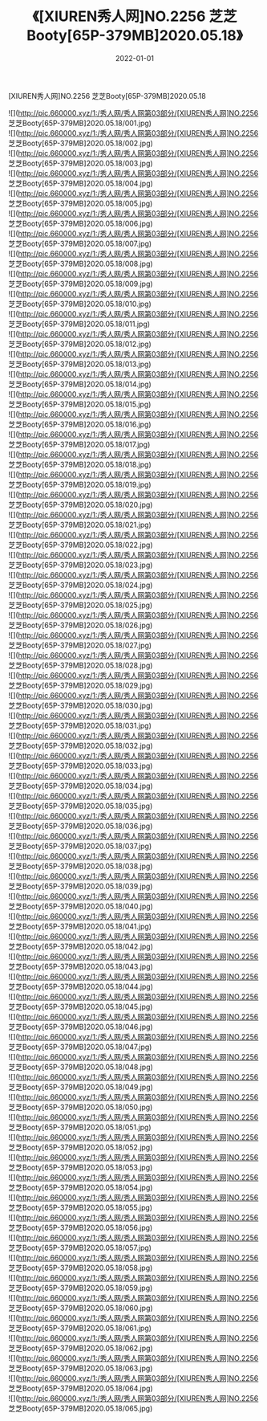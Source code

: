 ﻿---
layout: post
title:  《[XIUREN秀人网]NO.2256 芝芝Booty[65P-379MB]2020.05.18》
date:   2022-01-01
img: http://pic.660000.xyz/1:/秀人网/秀人网第03部分/[XIUREN秀人网]NO.2256 芝芝Booty[65P-379MB]2020.05.18/000.jpg
categories: [美女, 清纯, 唯美]
---

[XIUREN秀人网]NO.2256 芝芝Booty[65P-379MB]2020.05.18

 ![](http://pic.660000.xyz/1:/秀人网/秀人网第03部分/[XIUREN秀人网]NO.2256 芝芝Booty[65P-379MB]2020.05.18/001.jpg) <br>![](http://pic.660000.xyz/1:/秀人网/秀人网第03部分/[XIUREN秀人网]NO.2256 芝芝Booty[65P-379MB]2020.05.18/002.jpg) <br>![](http://pic.660000.xyz/1:/秀人网/秀人网第03部分/[XIUREN秀人网]NO.2256 芝芝Booty[65P-379MB]2020.05.18/003.jpg) <br>![](http://pic.660000.xyz/1:/秀人网/秀人网第03部分/[XIUREN秀人网]NO.2256 芝芝Booty[65P-379MB]2020.05.18/004.jpg) <br>![](http://pic.660000.xyz/1:/秀人网/秀人网第03部分/[XIUREN秀人网]NO.2256 芝芝Booty[65P-379MB]2020.05.18/005.jpg) <br>![](http://pic.660000.xyz/1:/秀人网/秀人网第03部分/[XIUREN秀人网]NO.2256 芝芝Booty[65P-379MB]2020.05.18/006.jpg) <br>![](http://pic.660000.xyz/1:/秀人网/秀人网第03部分/[XIUREN秀人网]NO.2256 芝芝Booty[65P-379MB]2020.05.18/007.jpg) <br>![](http://pic.660000.xyz/1:/秀人网/秀人网第03部分/[XIUREN秀人网]NO.2256 芝芝Booty[65P-379MB]2020.05.18/008.jpg) <br>![](http://pic.660000.xyz/1:/秀人网/秀人网第03部分/[XIUREN秀人网]NO.2256 芝芝Booty[65P-379MB]2020.05.18/009.jpg) <br>![](http://pic.660000.xyz/1:/秀人网/秀人网第03部分/[XIUREN秀人网]NO.2256 芝芝Booty[65P-379MB]2020.05.18/010.jpg) <br>![](http://pic.660000.xyz/1:/秀人网/秀人网第03部分/[XIUREN秀人网]NO.2256 芝芝Booty[65P-379MB]2020.05.18/011.jpg) <br>![](http://pic.660000.xyz/1:/秀人网/秀人网第03部分/[XIUREN秀人网]NO.2256 芝芝Booty[65P-379MB]2020.05.18/012.jpg) <br>![](http://pic.660000.xyz/1:/秀人网/秀人网第03部分/[XIUREN秀人网]NO.2256 芝芝Booty[65P-379MB]2020.05.18/013.jpg) <br>![](http://pic.660000.xyz/1:/秀人网/秀人网第03部分/[XIUREN秀人网]NO.2256 芝芝Booty[65P-379MB]2020.05.18/014.jpg) <br>![](http://pic.660000.xyz/1:/秀人网/秀人网第03部分/[XIUREN秀人网]NO.2256 芝芝Booty[65P-379MB]2020.05.18/015.jpg) <br>![](http://pic.660000.xyz/1:/秀人网/秀人网第03部分/[XIUREN秀人网]NO.2256 芝芝Booty[65P-379MB]2020.05.18/016.jpg) <br>![](http://pic.660000.xyz/1:/秀人网/秀人网第03部分/[XIUREN秀人网]NO.2256 芝芝Booty[65P-379MB]2020.05.18/017.jpg) <br>![](http://pic.660000.xyz/1:/秀人网/秀人网第03部分/[XIUREN秀人网]NO.2256 芝芝Booty[65P-379MB]2020.05.18/018.jpg) <br>![](http://pic.660000.xyz/1:/秀人网/秀人网第03部分/[XIUREN秀人网]NO.2256 芝芝Booty[65P-379MB]2020.05.18/019.jpg) <br>![](http://pic.660000.xyz/1:/秀人网/秀人网第03部分/[XIUREN秀人网]NO.2256 芝芝Booty[65P-379MB]2020.05.18/020.jpg) <br>![](http://pic.660000.xyz/1:/秀人网/秀人网第03部分/[XIUREN秀人网]NO.2256 芝芝Booty[65P-379MB]2020.05.18/021.jpg) <br>![](http://pic.660000.xyz/1:/秀人网/秀人网第03部分/[XIUREN秀人网]NO.2256 芝芝Booty[65P-379MB]2020.05.18/022.jpg) <br>![](http://pic.660000.xyz/1:/秀人网/秀人网第03部分/[XIUREN秀人网]NO.2256 芝芝Booty[65P-379MB]2020.05.18/023.jpg) <br>![](http://pic.660000.xyz/1:/秀人网/秀人网第03部分/[XIUREN秀人网]NO.2256 芝芝Booty[65P-379MB]2020.05.18/024.jpg) <br>![](http://pic.660000.xyz/1:/秀人网/秀人网第03部分/[XIUREN秀人网]NO.2256 芝芝Booty[65P-379MB]2020.05.18/025.jpg) <br>![](http://pic.660000.xyz/1:/秀人网/秀人网第03部分/[XIUREN秀人网]NO.2256 芝芝Booty[65P-379MB]2020.05.18/026.jpg) <br>![](http://pic.660000.xyz/1:/秀人网/秀人网第03部分/[XIUREN秀人网]NO.2256 芝芝Booty[65P-379MB]2020.05.18/027.jpg) <br>![](http://pic.660000.xyz/1:/秀人网/秀人网第03部分/[XIUREN秀人网]NO.2256 芝芝Booty[65P-379MB]2020.05.18/028.jpg) <br>![](http://pic.660000.xyz/1:/秀人网/秀人网第03部分/[XIUREN秀人网]NO.2256 芝芝Booty[65P-379MB]2020.05.18/029.jpg) <br>![](http://pic.660000.xyz/1:/秀人网/秀人网第03部分/[XIUREN秀人网]NO.2256 芝芝Booty[65P-379MB]2020.05.18/030.jpg) <br>![](http://pic.660000.xyz/1:/秀人网/秀人网第03部分/[XIUREN秀人网]NO.2256 芝芝Booty[65P-379MB]2020.05.18/031.jpg) <br>![](http://pic.660000.xyz/1:/秀人网/秀人网第03部分/[XIUREN秀人网]NO.2256 芝芝Booty[65P-379MB]2020.05.18/032.jpg) <br>![](http://pic.660000.xyz/1:/秀人网/秀人网第03部分/[XIUREN秀人网]NO.2256 芝芝Booty[65P-379MB]2020.05.18/033.jpg) <br>![](http://pic.660000.xyz/1:/秀人网/秀人网第03部分/[XIUREN秀人网]NO.2256 芝芝Booty[65P-379MB]2020.05.18/034.jpg) <br>![](http://pic.660000.xyz/1:/秀人网/秀人网第03部分/[XIUREN秀人网]NO.2256 芝芝Booty[65P-379MB]2020.05.18/035.jpg) <br>![](http://pic.660000.xyz/1:/秀人网/秀人网第03部分/[XIUREN秀人网]NO.2256 芝芝Booty[65P-379MB]2020.05.18/036.jpg) <br>![](http://pic.660000.xyz/1:/秀人网/秀人网第03部分/[XIUREN秀人网]NO.2256 芝芝Booty[65P-379MB]2020.05.18/037.jpg) <br>![](http://pic.660000.xyz/1:/秀人网/秀人网第03部分/[XIUREN秀人网]NO.2256 芝芝Booty[65P-379MB]2020.05.18/038.jpg) <br>![](http://pic.660000.xyz/1:/秀人网/秀人网第03部分/[XIUREN秀人网]NO.2256 芝芝Booty[65P-379MB]2020.05.18/039.jpg) <br>![](http://pic.660000.xyz/1:/秀人网/秀人网第03部分/[XIUREN秀人网]NO.2256 芝芝Booty[65P-379MB]2020.05.18/040.jpg) <br>![](http://pic.660000.xyz/1:/秀人网/秀人网第03部分/[XIUREN秀人网]NO.2256 芝芝Booty[65P-379MB]2020.05.18/041.jpg) <br>![](http://pic.660000.xyz/1:/秀人网/秀人网第03部分/[XIUREN秀人网]NO.2256 芝芝Booty[65P-379MB]2020.05.18/042.jpg) <br>![](http://pic.660000.xyz/1:/秀人网/秀人网第03部分/[XIUREN秀人网]NO.2256 芝芝Booty[65P-379MB]2020.05.18/043.jpg) <br>![](http://pic.660000.xyz/1:/秀人网/秀人网第03部分/[XIUREN秀人网]NO.2256 芝芝Booty[65P-379MB]2020.05.18/044.jpg) <br>![](http://pic.660000.xyz/1:/秀人网/秀人网第03部分/[XIUREN秀人网]NO.2256 芝芝Booty[65P-379MB]2020.05.18/045.jpg) <br>![](http://pic.660000.xyz/1:/秀人网/秀人网第03部分/[XIUREN秀人网]NO.2256 芝芝Booty[65P-379MB]2020.05.18/046.jpg) <br>![](http://pic.660000.xyz/1:/秀人网/秀人网第03部分/[XIUREN秀人网]NO.2256 芝芝Booty[65P-379MB]2020.05.18/047.jpg) <br>![](http://pic.660000.xyz/1:/秀人网/秀人网第03部分/[XIUREN秀人网]NO.2256 芝芝Booty[65P-379MB]2020.05.18/048.jpg) <br>![](http://pic.660000.xyz/1:/秀人网/秀人网第03部分/[XIUREN秀人网]NO.2256 芝芝Booty[65P-379MB]2020.05.18/049.jpg) <br>![](http://pic.660000.xyz/1:/秀人网/秀人网第03部分/[XIUREN秀人网]NO.2256 芝芝Booty[65P-379MB]2020.05.18/050.jpg) <br>![](http://pic.660000.xyz/1:/秀人网/秀人网第03部分/[XIUREN秀人网]NO.2256 芝芝Booty[65P-379MB]2020.05.18/051.jpg) <br>![](http://pic.660000.xyz/1:/秀人网/秀人网第03部分/[XIUREN秀人网]NO.2256 芝芝Booty[65P-379MB]2020.05.18/052.jpg) <br>![](http://pic.660000.xyz/1:/秀人网/秀人网第03部分/[XIUREN秀人网]NO.2256 芝芝Booty[65P-379MB]2020.05.18/053.jpg) <br>![](http://pic.660000.xyz/1:/秀人网/秀人网第03部分/[XIUREN秀人网]NO.2256 芝芝Booty[65P-379MB]2020.05.18/054.jpg) <br>![](http://pic.660000.xyz/1:/秀人网/秀人网第03部分/[XIUREN秀人网]NO.2256 芝芝Booty[65P-379MB]2020.05.18/055.jpg) <br>![](http://pic.660000.xyz/1:/秀人网/秀人网第03部分/[XIUREN秀人网]NO.2256 芝芝Booty[65P-379MB]2020.05.18/056.jpg) <br>![](http://pic.660000.xyz/1:/秀人网/秀人网第03部分/[XIUREN秀人网]NO.2256 芝芝Booty[65P-379MB]2020.05.18/057.jpg) <br>![](http://pic.660000.xyz/1:/秀人网/秀人网第03部分/[XIUREN秀人网]NO.2256 芝芝Booty[65P-379MB]2020.05.18/058.jpg) <br>![](http://pic.660000.xyz/1:/秀人网/秀人网第03部分/[XIUREN秀人网]NO.2256 芝芝Booty[65P-379MB]2020.05.18/059.jpg) <br>![](http://pic.660000.xyz/1:/秀人网/秀人网第03部分/[XIUREN秀人网]NO.2256 芝芝Booty[65P-379MB]2020.05.18/060.jpg) <br>![](http://pic.660000.xyz/1:/秀人网/秀人网第03部分/[XIUREN秀人网]NO.2256 芝芝Booty[65P-379MB]2020.05.18/061.jpg) <br>![](http://pic.660000.xyz/1:/秀人网/秀人网第03部分/[XIUREN秀人网]NO.2256 芝芝Booty[65P-379MB]2020.05.18/062.jpg) <br>![](http://pic.660000.xyz/1:/秀人网/秀人网第03部分/[XIUREN秀人网]NO.2256 芝芝Booty[65P-379MB]2020.05.18/063.jpg) <br>![](http://pic.660000.xyz/1:/秀人网/秀人网第03部分/[XIUREN秀人网]NO.2256 芝芝Booty[65P-379MB]2020.05.18/064.jpg) <br>![](http://pic.660000.xyz/1:/秀人网/秀人网第03部分/[XIUREN秀人网]NO.2256 芝芝Booty[65P-379MB]2020.05.18/065.jpg) <br>